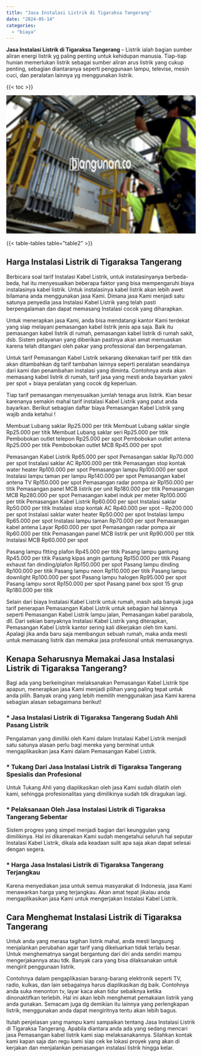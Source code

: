 ```yaml
---
title: "Jasa Instalasi Listrik di Tigaraksa Tangerang"
date: "2024-05-14"
categories: 
  - "biaya"
---
```


**Jasa Instalasi Listrik di Tigaraksa Tangerang** – Listrik ialah bagian sumber aliran energi listrik yg paling penting untuk kehidupan manusia. Tiap-tiap hunian memerlukan listrik sebagai sumber aliran arus listrik yang cukup penting, sebagian diantaranya seperti penggunaan lampu, televise, mesin cuci, dan peralatan lainnya yg menggunakan listrik.

{{< toc >}}

![Jasa Instalasi Listrik di Tigaraksa Tangerang](/images/instalasi-listrik-murah11.png)

{{< table-tables table="table2" >}}

## Harga Instalasi Listrik di Tigaraksa Tangerang

Berbicara soal tarif Instalasi Kabel Listrik, untuk instalasinyanya berbeda-beda, hal itu menyesuaikan beberapa faktor yang bisa mempengaruhi biaya instalasinya kabel listrik. Untuk instalasinya kabel listrik akan lebih awet bilamana anda menggunakan jasa Kami. Dimana jasa Kami menjadi satu satunya penyedia jasa Instalasi Kabel Listrik yang telah pasti berpengalaman dan dapat memasang Instalasi cocok yang diharapkan.

Untuk menerapkan jasa Kami, anda bisa mendatangi kantor Kami terdekat yang siap melayani pemasangan kabel listrik jenis apa saja. Baik itu pemasangan kabel listrik di rumah, pemasangan kabel listrik di rumah sakit, dsb. Sistem pelayanan yang diberikan pastinya akan amat memuaskan karena telah ditangani oleh pakar yang professional dan berpengalaman.

Untuk tarif Pemasangan Kabel Listrik sekarang dikenakan tarif per titik dan akan ditambahkan dg tarif tambahan lainnya seperti peralatan seandainya dari kami dan penambahan instalasi yang diminta. Contohnya anda akan memasang kabel listrik di rumah, tarif jasa yang mesti anda bayarkan yakni per spot + biaya peralatan yang cocok dg keperluan.

Tiap tarif pemasangan menyesuaikan jumlah tenaga arus listrik. Kian besar karenanya semakin mahal tarif instalasi Kabel Listrik yang patut anda bayarkan. Berikut sebagian daftar biaya Pemasangan Kabel Listrik yang wajib anda ketahui !

Membuat Lubang saklar Rp25.000 per titik Membuat Lubang saklar single Rp25.000 per titik Membuat Lubang saklar seri Rp25.000 per titik Pembobokan outlet telepon Rp25.000 per spot Pembobokan outlet antena Rp25.000 per titik Pembobokan outlet MCB Rp45.000 per spot

Pemasangan Kabel Listrik Rp65.000 per spot Pemasangan saklar Rp70.000 per spot Instalasi saklar AC Rp100.000 per titik Pemasangan stop kontak water heater Rp100.000 per spot Pemasangan lampu Rp100.000 per spot Instalasi lampu taman per lampu Rp140.000 per spot Pemasangan kabel antena TV Rp150.000 per spot Pemasangan radar pompa air Rp150.000 per titik Pemasangan panel MCB listrik per unit Rp180.000 per titik Pemasangan MCB Rp280.000 per spot Pemasangan kabel induk per meter Rp100.000 per titik Pemasangan Kabel Listrik Rp60.000 per spot Instalasi saklar Rp50.000 per titik Instalasi stop kontak AC Rp40.000 per spot – Rp200.000 per spot Instalasi saklar water heater Rp50.000 per spot Instalasi lampu Rp65.000 per spot Instalasi lampu taman Rp70.000 per spot Pemasangan kabel antena Layar Rp60.000 per spot Pemasangan radar pompa air Rp60.000 per titik Pemasangan panel MCB listrik per unit Rp90.000 per titik Instalasi MCB Rp60.000 per spot

Pasang lampu fitting plafon Rp45.000 per titik Pasang lampu gantung Rp45.000 per titik Pasang kipas angin gantung Rp150.000 per titik Pasang exhaust fan dinding/plafon Rp150.000 per spot Pasang lampu dinding Rp100.000 per titik Pasang lampu neon Rp110.000 per titik Pasang lampu downlight Rp100.000 per spot Pasang lampu halogen Rp95.000 per spot Pasang lampu sorot Rp150.000 per spot Pasang panel box spot 15 grup Rp180.000 per titik

Selain dari biaya Instalasi Kabel Listrik untuk rumah, masih ada banyak juga tarif penerapan Pemasangan Kabel Listrik untuk sebagian hal lainnya seperti Pemasangan Kabel Listrik lampu jalan, Pemasangan kabel parabola, dll. Dari sekian banyaknya Instalasi Kabel Listrik yang diterapkan, Pemasangan Kabel Listrik kantor sering kali dikerjakan oleh tim kami. Apalagi jika anda baru saja membangun sebuah rumah, maka anda mesti untuk memasang listrik dan memakai jasa profesional untuk memasangnya.

## Kenapa Seharusnya Memakai Jasa Instalasi Listrik di Tigaraksa Tangerang?

Bagi ada yang berkeinginan melaksanakan Pemasangan Kabel Listrik tipe apapun, menerapkan jasa Kami menjadi pilihan yang paling tepat untuk anda pilih. Banyak orang yang lebih memilih menggunakan jasa Kami karena sebagian alasan sebagaimana berikut!

### \* Jasa Instalasi Listrik di Tigaraksa Tangerang Sudah Ahli Pasang Listrik

Pengalaman yang dimiliki oleh Kami dalam Instalasi Kabel Listrik menjadi satu satunya alasan perlu bagi mereka yang berminat untuk mengaplikasikan jasa Kami dalam Pemasangan Kabel Listrik.

### \* Tukang Dari Jasa Instalasi Listrik di Tigaraksa Tangerang Spesialis dan Profesional

Untuk Tukang Ahli yang diaplikasikan oleh jasa Kami sudah dilatih oleh kami, sehingga profesionalitas yang dimilikinya sudah tdk diragukan lagi.

### \* Pelaksanaan Oleh Jasa Instalasi Listrik di Tigaraksa Tangerang Sebentar

Sistem progres yang simpel menjadi bagian dari keunggulan yang dimilikinya. Hal ini dikarenakan Kami sudah mengetahui seluruh hal seputar Instalasi Kabel Listrik, dikala ada keadaan sulit apa saja akan dapat selesai dengan segera.

### \* Harga Jasa Instalasi Listrik di Tigaraksa Tangerang Terjangkau

Karena menyediakan jasa untuk semua masyarakat di Indonesia, jasa Kami menawarkan harga yang terjangkau. Akan amat tepat jikalau anda mengaplikasikan jasa Kami untuk mengerjakan Instalasi Kabel Listrik.

## Cara Menghemat Instalasi Listrik di Tigaraksa Tangerang


Untuk anda yang merasa tagihan listrik mahal, anda mesti langsung menjalankan perubahan agar tarif yang dikeluarkan tidak terlalu besar. Untuk menghematnya sangat bergantung dari diri anda sendiri mampu mengerjakannya atau tdk. Banyak cara yang bisa dilaksanakan untuk mengirit penggunaan listrik.

Contohnya dalam pengaplikasian barang-barang elektronik seperti TV, radio, kulkas, dan lain sebagainya harus diaplikasikan dg baik. Contohnya anda suka menonton tv, layar kaca akan tidur sebaiknya ketika dinonaktifkan terlebih. Hal ini akan lebih menghemat pemakaian listrik yang anda gunakan. Semacam juga dg demikian itu lainnya yang perlengkapan listrik, menggunakan anda dapat mengiritnya tentu akan lebih bagus.

Itulah penjelasan yang mampu kami sampaikan tentang Jasa Instalasi Listrik di Tigaraksa Tangerang. Apabila diantara anda ada yang sedang mencari jasa Pemasangan kabel listrik kami siap melaksanakannya. Silahkan kontak kami kapan saja dan regu kami siap cek ke lokasi proyek yang akan di kerjakan dan menjalankan pemasangan instalasi listrik hingga kelar.
